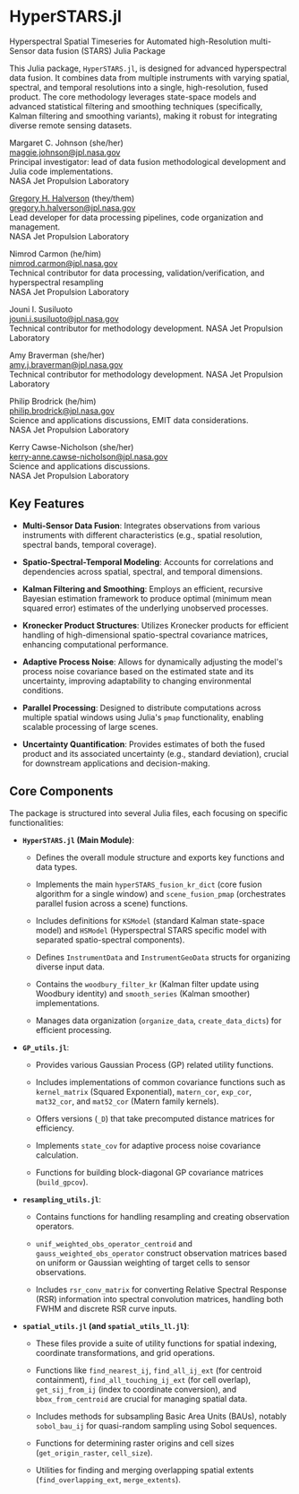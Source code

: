 # HyperSTARS.jl

Hyperspectral Spatial Timeseries for Automated high-Resolution multi-Sensor data fusion (STARS) Julia Package

This Julia package, `HyperSTARS.jl`, is designed for advanced hyperspectral data fusion. It combines data from multiple instruments with varying spatial, spectral, and temporal resolutions into a single, high-resolution, fused product. The core methodology leverages state-space models and advanced statistical filtering and smoothing techniques (specifically, Kalman filtering and smoothing variants), making it robust for integrating diverse remote sensing datasets.

Margaret C. Johnson (she/her)<br>
[maggie.johnson@jpl.nasa.gov](mailto:maggie.johnson@jpl.nasa.gov)<br>
Principal investigator: lead of data fusion methodological development and Julia code implementations.<br>
NASA Jet Propulsion Laboratory 

[Gregory H. Halverson](https://github.com/gregory-halverson-jpl) (they/them)<br>
[gregory.h.halverson@jpl.nasa.gov](mailto:gregory.h.halverson@jpl.nasa.gov)<br>
Lead developer for data processing pipelines, code organization and management.<br>
NASA Jet Propulsion Laboratory 

Nimrod Carmon (he/him)<br>
[nimrod.carmon@jpl.nasa.gov](mailto:nimrod.carmon@jpl.nasa.gov)<br>
Technical contributor for data processing, validation/verification, and hyperspectral resampling<br>
NASA Jet Propulsion Laboratory 

Jouni I. Susiluoto<br>
[jouni.i.susiluoto@jpl.nasa.gov](mailto:jouni.i.susiluoto@jpl.nasa.gov)<br>
Technical contributor for methodology development.
NASA Jet Propulsion Laboratory 

Amy Braverman (she/her)<br>
[amy.j.braverman@jpl.nasa.gov](mailto:amy.j.braverman@jpl.nasa.gov)<br>
Technical contributor for methodology development.
NASA Jet Propulsion Laboratory 

Philip Brodrick (he/him) <br>
[philip.brodrick@jpl.nasa.gov](mailto:philip.brodrick@jpl.nasa.gov)<br>
Science and applications discussions, EMIT data considerations.<br>
NASA Jet Propulsion Laboratory 

Kerry Cawse-Nicholson (she/her)<br>
[kerry-anne.cawse-nicholson@jpl.nasa.gov](mailto:kerry-anne.cawse-nicholson@jpl.nasa.gov)<br>
Science and applications discussions.<br>
NASA Jet Propulsion Laboratory

## Key Features

* **Multi-Sensor Data Fusion**: Integrates observations from various instruments with different characteristics (e.g., spatial resolution, spectral bands, temporal coverage).

* **Spatio-Spectral-Temporal Modeling**: Accounts for correlations and dependencies across spatial, spectral, and temporal dimensions.

* **Kalman Filtering and Smoothing**: Employs an efficient, recursive Bayesian estimation framework to produce optimal (minimum mean squared error) estimates of the underlying unobserved processes.

* **Kronecker Product Structures**: Utilizes Kronecker products for efficient handling of high-dimensional spatio-spectral covariance matrices, enhancing computational performance.

* **Adaptive Process Noise**: Allows for dynamically adjusting the model's process noise covariance based on the estimated state and its uncertainty, improving adaptability to changing environmental conditions.

* **Parallel Processing**: Designed to distribute computations across multiple spatial windows using Julia's `pmap` functionality, enabling scalable processing of large scenes.

* **Uncertainty Quantification**: Provides estimates of both the fused product and its associated uncertainty (e.g., standard deviation), crucial for downstream applications and decision-making.

## Core Components

The package is structured into several Julia files, each focusing on specific functionalities:

* **`HyperSTARS.jl` (Main Module)**:

    * Defines the overall module structure and exports key functions and data types.

    * Implements the main `hyperSTARS_fusion_kr_dict` (core fusion algorithm for a single window) and `scene_fusion_pmap` (orchestrates parallel fusion across a scene) functions.

    * Includes definitions for `KSModel` (standard Kalman state-space model) and `HSModel` (Hyperspectral STARS specific model with separated spatio-spectral components).

    * Defines `InstrumentData` and `InstrumentGeoData` structs for organizing diverse input data.

    * Contains the `woodbury_filter_kr` (Kalman filter update using Woodbury identity) and `smooth_series` (Kalman smoother) implementations.

    * Manages data organization (`organize_data`, `create_data_dicts`) for efficient processing.

* **`GP_utils.jl`**:

    * Provides various Gaussian Process (GP) related utility functions.

    * Includes implementations of common covariance functions such as `kernel_matrix` (Squared Exponential), `matern_cor`, `exp_cor`, `mat32_cor`, and `mat52_cor` (Matern family kernels).

    * Offers versions (`_D`) that take precomputed distance matrices for efficiency.

    * Implements `state_cov` for adaptive process noise covariance calculation.

    * Functions for building block-diagonal GP covariance matrices (`build_gpcov`).

* **`resampling_utils.jl`**:

    * Contains functions for handling resampling and creating observation operators.

    * `unif_weighted_obs_operator_centroid` and `gauss_weighted_obs_operator` construct observation matrices based on uniform or Gaussian weighting of target cells to sensor observations.

    * Includes `rsr_conv_matrix` for converting Relative Spectral Response (RSR) information into spectral convolution matrices, handling both FWHM and discrete RSR curve inputs.

* **`spatial_utils.jl` (and `spatial_utils_ll.jl`)**:

    * These files provide a suite of utility functions for spatial indexing, coordinate transformations, and grid operations.

    * Functions like `find_nearest_ij`, `find_all_ij_ext` (for centroid containment), `find_all_touching_ij_ext` (for cell overlap), `get_sij_from_ij` (index to coordinate conversion), and `bbox_from_centroid` are crucial for managing spatial data.

    * Includes methods for subsampling Basic Area Units (BAUs), notably `sobol_bau_ij` for quasi-random sampling using Sobol sequences.

    * Functions for determining raster origins and cell sizes (`get_origin_raster`, `cell_size`).

    * Utilities for finding and merging overlapping spatial extents (`find_overlapping_ext`, `merge_extents`).
